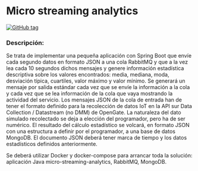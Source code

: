 # Micro streaming analytics

[![GitHub tag](https://img.shields.io/badge/tag-v1.1.0-green.svg)](https://github.com/byVilla/micro-streaming-analytics/tags/1.1.0)

### Descripción:
Se trata de implementar una pequeña aplicación con Spring Boot que envíe cada segundo datos en formato JSON a una cola RabbitMQ y que a la vez lea cada 10 segundos dichos mensajes y genere información estadística descriptiva sobre los valores encontrados: media, mediana, moda, desviación típica, cuartiles, valor máximo y valor mínimo.
Se generará un mensaje por salida estándar cada vez que se envíe la información a la cola y cada vez que se lea información de la cola que vaya mostrando la actividad del servicio.  Los mensajes JSON de la cola de entrada han de tener el formato definido para la recolección de datos IoT en la API sur Data Collection / Datastream (no DMM) de OpenGate.
La naturaleza del dato simulado recolectado se deja a elección del programador, pero ha de ser numérico.  El resultado del cálculo estadístico se volcará, en formato JSON con una estructura a definir por el programador, a una base de datos MongoDB. El documento JSON deberá tener marca de tiempo y los datos estadísticos definidos anteriormente.

Se deberá utilizar Docker y docker-compose para arrancar toda la solución: aplicación Java micro-streaming-analytics, RabbitMQ, MongoDB.



